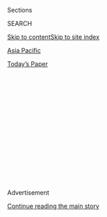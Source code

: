 <div id="app">

<div>

<div>

<div>

<div class="NYTAppHideMasthead css-1q2w90k e1suatyy0">

<div class="section css-ui9rw0 e1suatyy2">

<div class="css-eph4ug er09x8g0">

<div class="css-6n7j50">

</div>

<span class="css-1dv1kvn">Sections</span>

<div class="css-10488qs">

<span class="css-1dv1kvn">SEARCH</span>

</div>

[Skip to content](#site-content)[Skip to site index](#site-index)

</div>

<div id="masthead-section-label" class="css-1wr3we4 eaxe0e00">

[Asia
Pacific](https://www.nytimes3xbfgragh.onion/section/world/asia)

</div>

<div class="css-10698na e1huz5gh0">

</div>

</div>

<div id="masthead-bar-one" class="section hasLinks css-15hmgas e1csuq9d3">

<div class="css-uqyvli e1csuq9d0">

</div>

<div class="css-1uqjmks e1csuq9d1">

</div>

<div class="css-9e9ivx">

[](https://myaccount.nytimes3xbfgragh.onion/auth/login?response_type=cookie&client_id=vi)

</div>

<div class="css-1bvtpon e1csuq9d2">

[Today’s
Paper](https://www.nytimes3xbfgragh.onion/section/todayspaper)

</div>

</div>

</div>

</div>

<div data-aria-hidden="false">

<div id="site-content" data-role="main">

<div>

<div class="css-1aor85t" style="opacity:0.000000001;z-index:-1;visibility:hidden">

<div class="css-1hqnpie">

<div class="css-epjblv">

<span class="css-17xtcya">[Asia
Pacific](/section/world/asia)</span><span class="css-x15j1o">|</span><span class="css-fwqvlz">New
Security Law Gives China Sweeping Powers Over Hong
Kong</span>

</div>

<div class="css-k008qs">

<div class="css-1iwv8en">

<span class="css-18z7m18"></span>

<div>

</div>

</div>

<span class="css-1n6z4y">https://nyti.ms/3g9Pa5Z</span>

<div class="css-1705lsu">

<div class="css-4xjgmj">

<div class="css-4skfbu" data-role="toolbar" data-aria-label="Social Media Share buttons, Save button, and Comments Panel with current comment count" data-testid="share-tools">

  - 
  - 
  - 
  - 
    
    <div class="css-6n7j50">
    
    </div>

  - 
  - 

</div>

</div>

</div>

</div>

</div>

</div>

<div id="NYT_TOP_BANNER_REGION" class="css-13pd83m">

</div>

<div id="top-wrapper" class="css-1sy8kpn">

<div id="top-slug" class="css-l9onyx">

Advertisement

</div>

[Continue reading the main
story](#after-top)

<div class="ad top-wrapper" style="text-align:center;height:100%;display:block;min-height:250px">

<div id="top" class="place-ad" data-position="top" data-size-key="top">

</div>

</div>

<div id="after-top">

</div>

</div>

<div>

<div id="sponsor-wrapper" class="css-1hyfx7x">

<div id="sponsor-slug" class="css-19vbshk">

Supported by

</div>

[Continue reading the main
story](#after-sponsor)

<div id="sponsor" class="ad sponsor-wrapper" style="text-align:center;height:100%;display:block">

</div>

<div id="after-sponsor">

</div>

</div>

<div class="css-186x18t">

</div>

<div class="css-1vkm6nb ehdk2mb0">

# New Security Law Gives China Sweeping Powers Over Hong Kong

</div>

The law, approved in Beijing with speed and secrecy and signed off by Xi
Jinping, will tighten the Communist Party’s grip on Hong Kong after last
year’s protests.

<div class="css-79elbk" data-testid="photoviewer-wrapper">

<div class="css-z3e15g" data-testid="photoviewer-wrapper-hidden">

</div>

<div class="css-1a48zt4 ehw59r15" data-testid="photoviewer-children">

![<span class="css-16f3y1r e13ogyst0" data-aria-hidden="true">A
billboard promoting China’s national security law in Hong Kong on
Monday.</span><span class="css-cnj6d5 e1z0qqy90" itemprop="copyrightHolder"><span class="css-1ly73wi e1tej78p0">Credit...</span><span><span>Lam
Yik Fei for The New York
Times</span></span></span>](https://static01.graylady3jvrrxbe.onion/images/2020/06/30/world/00hk-rules-HFO1/merlin_174058374_8ab162b6-78b0-4678-b632-6773aa078b2d-articleLarge.jpg?quality=75&auto=webp&disable=upscale)

</div>

</div>

<div class="css-18e8msd">

<div class="css-otjvjh epjyd6m0">

<div class="css-nmf14i ey68jwv0" data-aria-hidden="true">

[![Chris
Buckley](https://static01.graylady3jvrrxbe.onion/images/2018/10/08/multimedia/author-chris-buckley/author-chris-buckley-thumbLarge.png
"Chris Buckley")](https://www.nytimes3xbfgragh.onion/by/chris-buckley)[![Keith
Bradsher](https://static01.graylady3jvrrxbe.onion/images/2018/10/08/multimedia/author-keith-bradsher/author-keith-bradsher-thumbLarge.png
"Keith Bradsher")](https://www.nytimes3xbfgragh.onion/by/keith-bradsher)[![Tiffany
May](https://static01.graylady3jvrrxbe.onion/images/2019/12/04/reader-center/author-tiffany-may/author-tiffany-may-thumbLarge.png
"Tiffany May")](https://www.nytimes3xbfgragh.onion/by/tiffany-may)

</div>

<div class="css-1baulvz">

By [<span class="css-1baulvz" itemprop="name">Chris
Buckley</span>](https://www.nytimes3xbfgragh.onion/by/chris-buckley),
[<span class="css-1baulvz" itemprop="name">Keith
Bradsher</span>](https://www.nytimes3xbfgragh.onion/by/keith-bradsher)
and [<span class="css-1baulvz last-byline" itemprop="name">Tiffany
May</span>](https://www.nytimes3xbfgragh.onion/by/tiffany-may)

</div>

</div>

  - 
    
    <div class="css-ld3wwf e16638kd2">
    
    June 29,
    2020
    
    </div>

  - 
    
    <div class="css-4xjgmj">
    
    <div class="css-d8bdto" data-role="toolbar" data-aria-label="Social Media Share buttons, Save button, and Comments Panel with current comment count" data-testid="share-tools">
    
      - 
      - 
      - 
      - 
        
        <div class="css-6n7j50">
        
        </div>
    
      - 
      - 
    
    </div>
    
    </div>

</div>

<div class="css-mdjrty">

[阅读简体中文版](https://cn.nytimes3xbfgragh.onion/china/20200630/china-hong-kong-security-law-rules/ "Read in Simplified Chinese")[閱讀繁體中文版](https://cn.nytimes3xbfgragh.onion/china/20200630/china-hong-kong-security-law-rules/ "Read in Traditional Chinese")[Leer
en
español](https://www.nytimes3xbfgragh.onion/es/2020/06/30/espanol/mundo/hong-kong-china-leyes-seguridad.html "Read in Spanish")

</div>

</div>

<div class="section meteredContent css-1r7ky0e" name="articleBody" itemprop="articleBody">

<div class="css-1fanzo5 StoryBodyCompanionColumn">

<div class="css-53u6y8">

China unveiled a [contentious new law for Hong
Kong](https://www.nytimes3xbfgragh.onion/2020/07/07/business/hong-kong-security-law-tech.html)
late Tuesday that grants the authorities sweeping powers to crack down
on opposition to Beijing at home and abroad with heavy prison sentences
for vaguely defined political crimes.

The law’s swift approval in Beijing signaled the urgency that the
Communist Party leader, Xi Jinping, has [given to expanding his control
over Hong
Kong](https://www.nytimes3xbfgragh.onion/2020/05/21/business/economy/coronavirus-china-economy.html)
to quash pro-democracy protests that evolved last year into an
increasingly confrontational challenge to Chinese rule.

The Hong Kong government issued the text of the legislation at 11 p.m.
on Tuesday, after weeks of unusual secrecy surrounding the drafting of
the law in Beijing. The law took effect immediately, even though the
public was seeing it in full only for the first time.

The text provided a far-reaching blueprint for the authorities and the
courts to suppress the city’s protest movement and for China’s national
security apparatus to pervade many layers of Hong Kong’s society.

</div>

</div>

<div class="css-1fanzo5 StoryBodyCompanionColumn">

<div class="css-53u6y8">

Ambiguously worded offenses of separatism, subversion, terrorism and
collusion with foreign countries carry maximum penalties of life
imprisonment. Inducing residents to hate the government in Beijing or
Hong Kong is defined as a serious crime.

</div>

</div>

<div class="css-79elbk" data-testid="photoviewer-wrapper">

<div class="css-z3e15g" data-testid="photoviewer-wrapper-hidden">

</div>

<div class="css-1a48zt4 ehw59r15" data-testid="photoviewer-children">

![<span class="css-16f3y1r e13ogyst0" data-aria-hidden="true">China’s
leader, Xi Jinping, center, at the National People's Congress in Beijing
last
month. </span><span class="css-cnj6d5 e1z0qqy90" itemprop="copyrightHolder"><span class="css-1ly73wi e1tej78p0">Credit...</span><span>Kevin
Frayer/Getty
Images</span></span>](https://static01.graylady3jvrrxbe.onion/images/2020/06/30/world/30hk-rules-3/merlin_172915911_859041d1-9f6d-46e0-802b-fd436a7f1803-articleLarge.jpg?quality=75&auto=webp&disable=upscale)

</div>

</div>

<div class="css-1fanzo5 StoryBodyCompanionColumn">

<div class="css-53u6y8">

A new Committee for Safeguarding National Security will be authorized to
operate in total secrecy and be shielded from legal challenges. Its
officials will be given the task of scrutinizing schools, corporations,
nongovernmental organizations, news companies, and foreigners living in
Hong Kong and abroad.

“It’s meant to suppress and oppress, and to frighten and intimidate Hong
Kongers,” Claudia Mo, a pro-democracy lawmaker, said. “And they just
might succeed in that.”

Other key details in the law include:

  - The law takes direct aim at the antigovernment protesters’ strategy
    of disruption. Last year, demonstrators [paralyzed the
    airport](https://www.nytimes3xbfgragh.onion/2019/08/14/business/hong-kong-economy-airport-protests.html)
    briefly, [vandalized the subway
    system](https://www.nytimes3xbfgragh.onion/2019/10/07/world/asia/hong-kong-protesters-masks-violence.html)
    and attacked police stations and surrounded government buildings.
    The law describes activities such as damaging government buildings
    and sabotaging public transportation as acts of subversion and
    terrorism, punishable with lengthy jail terms.

  - It allows Beijing to seize broad control in security cases,
    especially during crises. Suspects in security cases will mostly be
    held without bail. Trials involving state secrets could be closed to
    the media and the public, with few rights to trial by jury and with
    only the verdicts announced. Suspects in important cases can be sent
    to face trial in mainland China, where courts are opaque and often
    harsh.

  - The law focuses heavily on the perceived role of foreigners in Hong
    Kong’s unrest. It will impose harsh penalties on anyone who urges
    foreign countries to criticize or impose sanctions on the
    government. It targets former Hong Kong residents who have acquired
    foreign passports and are outspoken against
    the<span class="css-8l6xbc evw5hdy0"> </span>government, empowering
    officials to freeze their assets and impose fines.

The Chinese legislature approved the law a day before July 1, the
politically charged anniversary of Hong Kong’s handover to China in
1997, which regularly draws pro-democracy protests. On the anniversary
last year, a huge, peaceful demonstration gave way to violence when a
small group of activists [broke into Hong Kong’s
legislature](https://www.nytimes3xbfgragh.onion/2019/07/01/world/asia/china-hong-kong-protest.html),
smashing glass walls and spray-painting slogans on walls.

</div>

</div>

<div class="css-1fanzo5 StoryBodyCompanionColumn">

<div class="css-53u6y8">

“Those who have stirred up trouble and broken this type of law in the
past will hopefully watch themselves in the future,” Tam Yiu-chung, Hong
Kong’s representative to the legislative group in China that reviewed
the law,<span class="css-8l6xbc evw5hdy0"> </span>said in a television
interview. “If they continue to defy the law, they will bear the
consequences.”

</div>

</div>

<div>

</div>

<div class="css-1fanzo5 StoryBodyCompanionColumn">

<div class="css-53u6y8">

The unanimous vote on Tuesday by the National People’s Congress Standing
Committee, an elite arm of China’s party-controlled legislature, came
less than two weeks after the lawmakers [first formally considered the
legislation](https://www.nytimes3xbfgragh.onion/2020/06/20/world/asia/china-hong-kong-security-law.html)

Breaking from normal procedure, the committee did not release a draft of
the law for public comment. Hong Kong’s activists, legal scholars and
officials were left to debate or defend the bill based on details
released by China’s state news media earlier this month.

“The fact that the Chinese authorities have now passed this law without
the people of Hong Kong being able to see it tells you a lot about their
intentions,” said Joshua Rosenzweig, the head of Amnesty International’s
China team. “Their aim is to govern Hong Kong through fear from this
point forward.”

At least two groups that have called for Hong Kong to become an
independent state said they would stop operating in the city. Such
groups remain in the minority in Hong Kong, but [have drawn government
scrutiny](https://www.nytimes3xbfgragh.onion/2018/09/24/world/asia/hong-kong-party-ban-andy-chan.html).
Activists are also worried that the law could target those who
peacefully [call for true autonomy for the
territory](https://www.nytimes3xbfgragh.onion/2019/08/12/world/asia/hong-kong-protests-communist-party.html),
as opposed to independence.

“They are doing whatever it takes to crack down on dissent and
opposition here. It’s just unthinkable in the year 2020,” said Ms. Mo,
the pro-democracy lawmaker. “This is a huge departure from
civilization.”

</div>

</div>

<div class="css-1fanzo5 StoryBodyCompanionColumn">

<div class="css-53u6y8">

Four senior members of Demosisto, a political organization in Hong Kong
that has drawn disaffected young people, announced that they were
quitting the group. They included [Joshua Wong, a leader of the 2014
pro-democracy
demonstrations](https://www.nytimes3xbfgragh.onion/2019/10/29/world/asia/joshua-wong-hong-kong-protests.html)
known as the Umbrella Movement. The group later [said it would
disband](https://www.facebookcorewwwi.onion/demosisto/posts/1464823310393153).

“From now on,
[\#Hongkong](https://twitter.com/hashtag/Hongkong?ref_src=twsrc%5Etfw%7Ctwcamp%5Etweetembed%7Ctwterm%5E1277794270393643008%7Ctwgr%5E&ref_url=https%3A%2F%2Fscoop.nyt.net%2Fui%2Foakarticle%2F100000007213051%2Fweb%2FdqV1egMG0LchnIJbEkRn&src=hashtag_click)
enters a new era of reign of terror,” Mr. Wong [wrote on
Twitter](https://twitter.com/joshuawongcf/status/1277794270393643008).<span class="css-8l6xbc evw5hdy0">
</span>Announcing his decision to leave Demosisto in a post on Facebook,
he said: “I will continue to hold fast to my home — Hong Kong, until
they silence and obliterate me from this land.”

</div>

</div>

<div class="css-cfo9c3">

</div>

<div class="css-1fanzo5 StoryBodyCompanionColumn">

<div class="css-53u6y8">

Administrators of chat groups used by protesters on Telegram, a popular
app, sent messages urging users not to panic but also said that they
should purge their devices of data, contacts and photos should they join
any future protests.

The chill spread even to some businesses that have [openly supported the
democracy
movement](https://www.nytimes3xbfgragh.onion/2020/01/19/world/asia/hong-kong-protests-yellow-blue.html).
The Lung Mun Cafe, a well-known Cantonese diner that provided free meals
to student protesters last year, said on Tuesday that it would no longer
be affiliated with the yellow economy, so named because of the color of
umbrellas that demonstrators once used to defend themselves against
streams of tear gas.
****

</div>

</div>

<div class="css-79elbk" data-testid="photoviewer-wrapper">

<div class="css-z3e15g" data-testid="photoviewer-wrapper-hidden">

</div>

<div class="css-1a48zt4 ehw59r15" data-testid="photoviewer-children">

<div class="css-1xdhyk6 erfvjey0">

<span class="css-1ly73wi e1tej78p0">Image</span>

<div class="css-zjzyr8">

<div data-testid="lazyimage-container" style="height:257.77777777777777px">

</div>

</div>

</div>

<span class="css-16f3y1r e13ogyst0" data-aria-hidden="true">Demonstrators
supporting the security law in Hong Kong on Tuesday, some carrying the
Chinese
flag. </span><span class="css-cnj6d5 e1z0qqy90" itemprop="copyrightHolder"><span class="css-1ly73wi e1tej78p0">Credit...</span><span>Lam
Yik Fei for The New York Times</span></span>

</div>

</div>

<div class="css-1fanzo5 StoryBodyCompanionColumn">

<div class="css-53u6y8">

“Lung Mun Cafe has more or less accompanied the people of Hong Kong on
this ‘path against tyranny,’” Cheung Chun-kit, the owner of the cafe
chain, said in a statement posted on Facebook. But he explained that he
was pulling out of the yellow economy because “the national security law
has made me re-examine my path this year.”

</div>

</div>

<div class="css-1fanzo5 StoryBodyCompanionColumn">

<div class="css-53u6y8">

The city’s police force has moved quickly to stop peaceful protests
against the security law in recent days, arresting dozens of people,
including [53 demonstrators on
Sunday](https://news.rthk.hk/rthk/en/component/k2/1534552-20200628.htm).
On Tuesday, a small group of protesters gathered in a luxury mall in
Central, the main downtown district, and chanted: “We will fight till
our last breath\!”<span class="css-8l6xbc evw5hdy0"> </span>

A few dozen pro-Beijing supporters wearing white shirts and blue caps
gathered in a park to celebrate the passage of the law. They celebrated
by waving large Chinese flags as they uncorked bottles of sparkling wine
and drank from plastic cups.

The police have [denied
applications](https://news.rthk.hk/rthk/en/component/k2/1534408-20200627.htm)
from three groups to hold protest marches on Wednesday, the anniversary
of the handover, making it the first time the authorities have refused
to allow a demonstration on that date. Some opposition lawmakers and
democracy advocates have urged people to take to the streets despite the
ban.

“The July 1 march tomorrow will show that we will absolutely not accept
this evil national security law,” Wu Chi-wai, a pro-democracy lawmaker,
said on Tuesday. “Even if they try to crush us, we will use all kinds of
ways and methods to ensure that Hong Kong people’s voices and opinions
can be expressed.”

Austin Ramzy, Elaine Yu and Nick Bruce contributed reporting. Claire Fu
contributed research.

</div>

</div>

<div>

</div>

</div>

<div>

</div>

<div>

</div>

<div>

</div>

<div>

<div id="bottom-wrapper" class="css-1ede5it">

<div id="bottom-slug" class="css-l9onyx">

Advertisement

</div>

[Continue reading the main
story](#after-bottom)

<div id="bottom" class="ad bottom-wrapper" style="text-align:center;height:100%;display:block;min-height:90px">

</div>

<div id="after-bottom">

</div>

</div>

</div>

</div>

</div>

## Site Index

<div>

</div>

## Site Information Navigation

  - [© <span>2020</span> <span>The New York Times
    Company</span>](https://help.nytimes3xbfgragh.onion/hc/en-us/articles/115014792127-Copyright-notice)

<!-- end list -->

  - [NYTCo](https://www.nytco.com/)
  - [Contact
    Us](https://help.nytimes3xbfgragh.onion/hc/en-us/articles/115015385887-Contact-Us)
  - [Work with us](https://www.nytco.com/careers/)
  - [Advertise](https://nytmediakit.com/)
  - [T Brand Studio](http://www.tbrandstudio.com/)
  - [Your Ad
    Choices](https://www.nytimes3xbfgragh.onion/privacy/cookie-policy#how-do-i-manage-trackers)
  - [Privacy](https://www.nytimes3xbfgragh.onion/privacy)
  - [Terms of
    Service](https://help.nytimes3xbfgragh.onion/hc/en-us/articles/115014893428-Terms-of-service)
  - [Terms of
    Sale](https://help.nytimes3xbfgragh.onion/hc/en-us/articles/115014893968-Terms-of-sale)
  - [Site
    Map](https://spiderbites.nytimes3xbfgragh.onion)
  - [Help](https://help.nytimes3xbfgragh.onion/hc/en-us)
  - [Subscriptions](https://www.nytimes3xbfgragh.onion/subscription?campaignId=37WXW)

</div>

</div>

</div>

</div>
